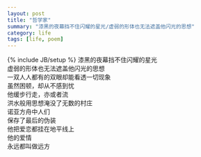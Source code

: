 ```yaml
---
layout: post
title: "哲学家"
summary: "漆黑的夜幕挡不住闪耀的星光/虚弱的形体也无法遮盖他闪光的思想"
category: life
tags: [life, poem]
---
```

{% include JB/setup %}
漆黑的夜幕挡不住闪耀的星光</br>
虚弱的形体也无法遮盖他闪光的思想</br>
一双人人都有的双眼却能看透一切现象</br>
虽然困顿，却从不感到忧</br> 
他缓步行走，亦或者流</br> 
洪水般用思想淹没了无数的村庄</br>
诺亚方舟中人们</br>
保存了最后的伪装</br>
他把爱恋都挂在地平线上</br>
他的爱情</br>
永远都叫做远方